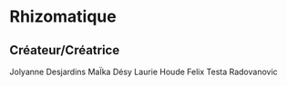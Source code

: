 # Rhizomatique

## Créateur/Créatrice
Jolyanne Desjardins
 MaÏka Désy
 Laurie Houde
Felix Testa Radovanovic
